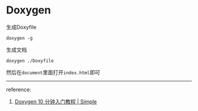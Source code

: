 # Doxygen

生成Doxyfile

```shell
doxygen -g
```

生成文档

```shell
doxygen ./Doxyfile
```

然后在`document`里面打开`index.html`即可


---

reference:
1. [Doxygen 10 分钟入门教程 | Simple](https://cedar-renjun.github.io/2014/03/21/learn-doxygen-in-10-minutes/)

